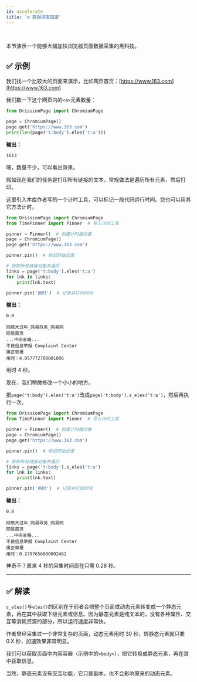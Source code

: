 ```yaml
---
id: accelerate
title: '⚙️ 数据读取加速'
---
```


<div class="wwads-cn wwads-horizontal" data-id="317"></div><br/>

本节演示一个能够大幅加快浏览器页面数据采集的黑科技。

## ✅️️ 示例

我们找一个比较大的页面来演示，比如网页首页：[https://www.163.com](https://www.163.com)

我们数一下这个网页内的`<a>`元素数量：

```python
from DrissionPage import ChromiumPage

page = ChromiumPage()
page.get('https://www.163.com')
print(len(page('t:body').eles('t:a')))
```

**输出：**

```shell
1613
```

嗯，数量不少，可以看出效果。

假如现在我们的任务是打印所有链接的文本，常规做法是遍历所有元素，然后打印。

这里引入本库作者写的一个计时工具，可以标记一段代码运行时间。您也可以用其它方法计时。

```python
from DrissionPage import ChromiumPage
from TimePinner import Pinner  # 导入计时工具

pinner = Pinner()  # 创建计时器对象
page = ChromiumPage()
page.get('https://www.163.com')

pinner.pin()  # 标记开始记录

# 获取所有链接对象并遍历
links = page('t:body').eles('t:a')
for lnk in links:
    print(lnk.text)

pinner.pin('用时')  # 记录并打印时间
```

**输出：**

```shell
0.0

网络大过年_网易政务_网易网
网易首页
...中间省略...
不良信息举报 Complaint Center
廉正举报
用时：4.057772700001806
```

用时 4 秒。

现在，我们稍微修改一个小小的地方。

把`page('t:body').eles('t:a')`改成`page('t:body').s_eles('t:a')`，然后再执行一次。

```python
from DrissionPage import ChromiumPage
from TimePinner import Pinner  # 导入计时工具

pinner = Pinner()  # 创建计时器对象
page = ChromiumPage()
page.get('https://www.163.com')

pinner.pin()  # 标记开始记录

# 获取所有链接对象并遍历
links = page('t:body').s_eles('t:a')
for lnk in links:
    print(lnk.text)

pinner.pin('用时')  # 记录并打印时间
```

**输出：**

```shell
0.0

网络大过年_网易政务_网易网
网易首页
...中间省略...
不良信息举报 Complaint Center
廉正举报
用时：0.2797656000002462
```

神奇不？原来 4 秒的采集时间现在只需 0.28 秒。

---

## ✅️️ 解读

`s_eles()`与`eles()`的区别在于前者会把整个页面或动态元素转变成一个静态元素，再在其中获取下级元素或信息。因为静态元素是纯文本的，没有各种属性、交互等消耗资源的部分，所以运行速度非常快。

作者曾经采集过一个非常复杂的页面，动态元素用时 30 秒，转静态元素就只要 0.X 秒，加速效果非常明显。

我们可以获取页面中内容容器（示例中的`<body>`），把它转换成静态元素，再在其中获取信息。

当然，静态元素没有交互功能，它只是副本，也不会影响原来的动态元素。
